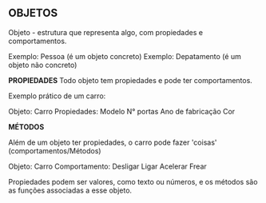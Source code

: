 ## OBJETOS

Objeto - estrutura que representa algo, com propiedades e comportamentos.

Exemplo: Pessoa (é um objeto concreto)
Exemplo: Depatamento (é um objeto não concreto)

**PROPIEDADES**
Todo objeto tem propiedades e pode ter comportamentos.

Exemplo prático de um carro:

Objeto: Carro
Propiedades:
    Modelo
    N° portas
    Ano de fabricação
    Cor

**MÉTODOS**

Além de um objeto ter propiedades, o carro pode fazer 'coisas' (comportamentos/Métodos)

Objeto: Carro
Comportamento:
    Desligar
    Ligar
    Acelerar
    Frear

Propiedades podem ser valores, como texto ou números, e os métodos são as funções associadas a esse objeto.